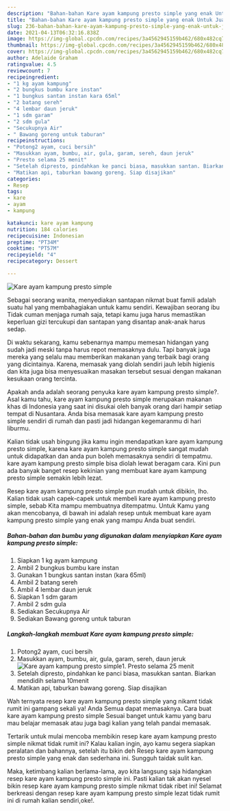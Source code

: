 ```yaml
---
description: "Bahan-bahan Kare ayam kampung presto simple yang enak Untuk Jualan"
title: "Bahan-bahan Kare ayam kampung presto simple yang enak Untuk Jualan"
slug: 236-bahan-bahan-kare-ayam-kampung-presto-simple-yang-enak-untuk-jualan
date: 2021-04-13T06:32:16.838Z
image: https://img-global.cpcdn.com/recipes/3a4562945159b462/680x482cq70/kare-ayam-kampung-presto-simple-foto-resep-utama.jpg
thumbnail: https://img-global.cpcdn.com/recipes/3a4562945159b462/680x482cq70/kare-ayam-kampung-presto-simple-foto-resep-utama.jpg
cover: https://img-global.cpcdn.com/recipes/3a4562945159b462/680x482cq70/kare-ayam-kampung-presto-simple-foto-resep-utama.jpg
author: Adelaide Graham
ratingvalue: 4.5
reviewcount: 7
recipeingredient:
- "1 kg ayam kampung"
- "2 bungkus bumbu kare instan"
- "1 bungkus santan instan kara 65ml"
- "2 batang sereh"
- "4 lembar daun jeruk"
- "1 sdm garam"
- "2 sdm gula"
- "Secukupnya Air"
- " Bawang goreng untuk taburan"
recipeinstructions:
- "Potong2 ayam, cuci bersih"
- "Masukkan ayam, bumbu, air, gula, garam, sereh, daun jeruk"
- "Presto selama 25 menit"
- "Setelah dipresto, pindahkan ke panci biasa, masukkan santan. Biarkan mendidih selama 10menit"
- "Matikan api, taburkan bawang goreng. Siap disajikan"
categories:
- Resep
tags:
- kare
- ayam
- kampung

katakunci: kare ayam kampung 
nutrition: 184 calories
recipecuisine: Indonesian
preptime: "PT34M"
cooktime: "PT57M"
recipeyield: "4"
recipecategory: Dessert

---
```



![Kare ayam kampung presto simple](https://img-global.cpcdn.com/recipes/3a4562945159b462/680x482cq70/kare-ayam-kampung-presto-simple-foto-resep-utama.jpg)

Sebagai seorang wanita, menyediakan santapan nikmat buat famili adalah suatu hal yang membahagiakan untuk kamu sendiri. Kewajiban seorang ibu Tidak cuman menjaga rumah saja, tetapi kamu juga harus memastikan keperluan gizi tercukupi dan santapan yang disantap anak-anak harus sedap.

Di waktu  sekarang, kamu sebenarnya mampu memesan hidangan yang sudah jadi meski tanpa harus repot memasaknya dulu. Tapi banyak juga mereka yang selalu mau memberikan makanan yang terbaik bagi orang yang dicintainya. Karena, memasak yang diolah sendiri jauh lebih higienis dan kita juga bisa menyesuaikan masakan tersebut sesuai dengan makanan kesukaan orang tercinta. 



Apakah anda adalah seorang penyuka kare ayam kampung presto simple?. Asal kamu tahu, kare ayam kampung presto simple merupakan makanan khas di Indonesia yang saat ini disukai oleh banyak orang dari hampir setiap tempat di Nusantara. Anda bisa memasak kare ayam kampung presto simple sendiri di rumah dan pasti jadi hidangan kegemaranmu di hari liburmu.

Kalian tidak usah bingung jika kamu ingin mendapatkan kare ayam kampung presto simple, karena kare ayam kampung presto simple sangat mudah untuk didapatkan dan anda pun boleh memasaknya sendiri di tempatmu. kare ayam kampung presto simple bisa diolah lewat beragam cara. Kini pun ada banyak banget resep kekinian yang membuat kare ayam kampung presto simple semakin lebih lezat.

Resep kare ayam kampung presto simple pun mudah untuk dibikin, lho. Kalian tidak usah capek-capek untuk membeli kare ayam kampung presto simple, sebab Kita mampu membuatnya ditempatmu. Untuk Kamu yang akan mencobanya, di bawah ini adalah resep untuk membuat kare ayam kampung presto simple yang enak yang mampu Anda buat sendiri.

<!--inarticleads1-->

##### Bahan-bahan dan bumbu yang digunakan dalam menyiapkan Kare ayam kampung presto simple:

1. Siapkan 1 kg ayam kampung
1. Ambil 2 bungkus bumbu kare instan
1. Gunakan 1 bungkus santan instan (kara 65ml)
1. Ambil 2 batang sereh
1. Ambil 4 lembar daun jeruk
1. Siapkan 1 sdm garam
1. Ambil 2 sdm gula
1. Sediakan Secukupnya Air
1. Sediakan  Bawang goreng untuk taburan




<!--inarticleads2-->

##### Langkah-langkah membuat Kare ayam kampung presto simple:

1. Potong2 ayam, cuci bersih
1. Masukkan ayam, bumbu, air, gula, garam, sereh, daun jeruk
<img src="https://img-global.cpcdn.com/steps/8ea9eb932acaf99f/160x128cq70/kare-ayam-kampung-presto-simple-langkah-memasak-2-foto.jpg" alt="Kare ayam kampung presto simple">1. Presto selama 25 menit
1. Setelah dipresto, pindahkan ke panci biasa, masukkan santan. Biarkan mendidih selama 10menit
1. Matikan api, taburkan bawang goreng. Siap disajikan




Wah ternyata resep kare ayam kampung presto simple yang nikamt tidak rumit ini gampang sekali ya! Anda Semua dapat memasaknya. Cara buat kare ayam kampung presto simple Sesuai banget untuk kamu yang baru mau belajar memasak atau juga bagi kalian yang telah pandai memasak.

Tertarik untuk mulai mencoba membikin resep kare ayam kampung presto simple nikmat tidak rumit ini? Kalau kalian ingin, ayo kamu segera siapkan peralatan dan bahannya, setelah itu bikin deh Resep kare ayam kampung presto simple yang enak dan sederhana ini. Sungguh taidak sulit kan. 

Maka, ketimbang kalian berlama-lama, ayo kita langsung saja hidangkan resep kare ayam kampung presto simple ini. Pasti kalian tak akan nyesel bikin resep kare ayam kampung presto simple nikmat tidak ribet ini! Selamat berkreasi dengan resep kare ayam kampung presto simple lezat tidak rumit ini di rumah kalian sendiri,oke!.

